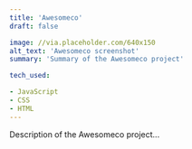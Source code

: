 ```yaml
---
title: 'Awesomeco'
draft: false

image: //via.placeholder.com/640x150
alt_text: 'Awesomeco screenshot'
summary: 'Summary of the Awesomeco project'

tech_used:

- JavaScript
- CSS
- HTML
---
```


Description of the Awesomeco project...
